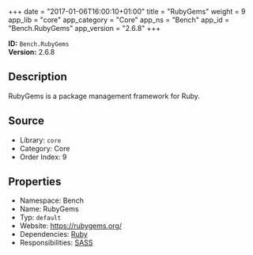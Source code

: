 ﻿+++
date = "2017-01-06T16:00:10+01:00"
title = "RubyGems"
weight = 9
app_lib = "core"
app_category = "Core"
app_ns = "Bench"
app_id = "Bench.RubyGems"
app_version = "2.6.8"
+++

**ID:** `Bench.RubyGems`  
**Version:** 2.6.8  
<!--more-->

## Description
RubyGems is a package management framework for Ruby.

## Source

* Library: `core`
* Category: Core
* Order Index: 9

## Properties

* Namespace: Bench
* Name: RubyGems
* Typ: `default`
* Website: <https://rubygems.org/>
* Dependencies: [Ruby](/app/Bench.Ruby)
* Responsibilities: [SASS](/app/Bench.Sass)

